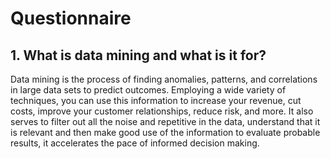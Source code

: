 # Questionnaire

## 1. What is data mining and what is it for?
Data mining is the process of finding anomalies, patterns, and correlations in large data sets to predict outcomes. Employing a wide variety of techniques, you can use this information to increase your revenue, cut costs, improve your customer relationships, reduce risk, and more.
It also serves to filter out all the noise and repetitive in the data, understand that it is relevant and then make good use of the information to evaluate probable results, it accelerates the pace of informed decision making.
